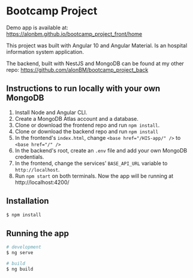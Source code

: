 # Bootcamp Project

Demo app is available at: https://alonbm.github.io/bootcamp_project_front/home

This project was built with Angular 10 and Angular Material. Is an hospital information system application.

The backend, built with NestJS and MongoDB can be found at my other repo: https://github.com/alonBM/bootcamp_project_back

## Instructions to run locally with your own MongoDB

1. Install Node and Angular CLI.
2. Create a MongoDB Atlas account and a database.
3. Clone or download the frontend repo and run `npm install`.
4. Clone or download the backend repo and run `npm install`
5. In the frontend's `index.html`, change `<base href="/HIS-app/" />` to `<base href="/" />`
6. In the backend's root, create an `.env` file and add your own MongoDB credentials.
7. In the frontend, change the services' `BASE_API_URL` variable to `http://localhost`.
8. Run `npm start` on both terminals. Now the app will be running at http://localhost:4200/

## Installation

```bash
$ npm install
```

## Running the app

```bash
# development
$ ng serve

# build
$ ng build
```
